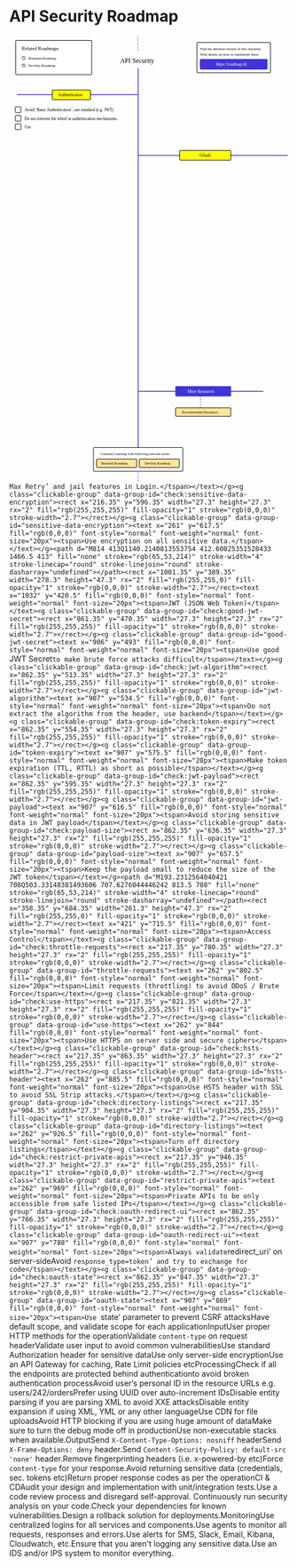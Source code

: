 # API Security Roadmap

<link href="style/main.css" rel="stylesheet">

<svg xmlns="http://www.w3.org/2000/svg" xmlns:xlink="http://www.w3.org/1999/xlink" viewBox="186 129 1361 2170" style="font-family: balsamiq"><path d="M814 2213Q814 2253.5454545454545 814 2294.090909090909" fill="none" stroke="rgb(153,0,255)" stroke-width="4" stroke-linecap="round" stroke-linejoin="round" stroke-dasharray="0.8 12"></path><path d="M1118 1855.5151515151515Q1118 1900.3596363636366 1118 1945.2041212121214" fill="none" stroke="rgb(65,53,214)" stroke-width="4" stroke-linecap="round" stroke-linejoin="round" stroke-dasharray="0.8 12"></path><path d="M816.439393939394 1855Q1119.6335397127643 1854.611787265335 1422.8787878787878 1855" fill="none" stroke="rgb(65,53,214)" stroke-width="4" stroke-linecap="round" stroke-linejoin="round" stroke-dasharray="undefined"></path><path d="M815.7313631694481 708Q1178.7094167082348 707.5568409497553 1541.5310311167375 708" fill="none" stroke="rgb(65,53,214)" stroke-width="4" stroke-linecap="round" stroke-linejoin="round" stroke-dasharray="undefined"></path><path d="M225 413Q518.9676319340394 412.64697788044015 813 413" fill="none" stroke="rgb(65,53,214)" stroke-width="4" stroke-linecap="round" stroke-linejoin="round" stroke-dasharray="undefined"></path><rect x="395.35" y="390.35" width="186.3" height="47.3" rx="2" fill="rgb(255,255,0)" fill-opacity="1" stroke="rgb(0,0,0)" stroke-width="2.7"></rect><g class="clickable-group" data-group-id="check:use-standard-authentication"><rect x="215.35" y="472.35" width="27.3" height="27.3" rx="2" fill="rgb(255,255,255)" fill-opacity="1" stroke="rgb(0,0,0)" stroke-width="2.7"></rect></g><g class="clickable-group" data-group-id="use-standard-authentication"><text x="260" y="494" fill="rgb(0,0,0)" font-style="normal" font-weight="normal" font-size="20px"><tspan>Avoid ‘Basic Authentication’, use standard (e.g. JWT)</tspan></text></g><text x="726" y="258" fill="rgb(0,0,0)" font-style="normal" font-weight="normal" font-size="32px"><tspan>API Security</tspan></text><rect x="1100.35" y="159.35" width="358.3" height="147.3" rx="2" fill="rgb(255,255,255)" fill-opacity="1" stroke="rgb(0,0,0)" stroke-width="2.7"></rect><text x="1115" y="195.5" fill="rgb(0,0,0)" font-style="normal" font-weight="normal" font-size="18px"><tspan>Find the detailed version of this checklist</tspan></text><text x="1115" y="224" fill="rgb(0,0,0)" font-style="normal" font-weight="normal" font-size="18px"><tspan>With details on how to implement these</tspan></text><g class="clickable-group" data-group-id="ext_link:roadmap.sh"><rect x="1116.35" y="241.35" width="326.3" height="48.3" rx="2" fill="rgb(65,53,214)" fill-opacity="1" stroke="rgb(65,53,214)" stroke-width="2.7"></rect><text x="1194" y="273.5" fill="rgb(255,255,255)" font-style="normal" font-weight="normal" font-size="20px"><tspan>https://roadmap.sh</tspan></text></g><rect x="217.35" y="149.35" width="370.3" height="166.3" rx="2" fill="rgb(255,255,255)" fill-opacity="1" stroke="rgb(0,0,0)" stroke-width="2.7"></rect><g class="clickable-group" data-group-id="ext_link:roadmap.sh/backend"><text x="279" y="241.5" fill="rgb(0,0,0)" font-style="normal" font-weight="normal" font-size="18px"><tspan>Backend Roadmap</tspan></text><g><circle cx="256" cy="235" r="10" fill="rgb(255,255,255)"></circle><circle cx="256" cy="235" r="10" fill="rgb(153,153,153)"></circle><path d="M250.5 235L254.5 239 261 232.5" fill="none" stroke="#fff" stroke-width="3.5" stroke-linecap="round" stroke-linejoin="round"></path></g></g><g class="clickable-group" data-group-id="ext_link:roadmap.sh/devops"><text x="279" y="277.5" fill="rgb(0,0,0)" font-style="normal" font-weight="normal" font-size="18px"><tspan>DevOps Roadmap</tspan></text><g><circle cx="256" cy="271" r="10" fill="rgb(255,255,255)"></circle><circle cx="256" cy="271" r="10" fill="rgb(153,153,153)"></circle><path d="M250.5 271L254.5 275 261 268.5" fill="none" stroke="#fff" stroke-width="3.5" stroke-linecap="round" stroke-linejoin="round"></path></g></g><text x="246" y="196.5" fill="rgb(0,0,0)" font-style="normal" font-weight="normal" font-size="24px"><tspan>Related Roadmaps</tspan></text><path d="M812 134Q812 172.08637521538878 812 210.17275043077757" fill="none" stroke="rgb(153,0,255)" stroke-width="4" stroke-linecap="round" stroke-linejoin="round" stroke-dasharray="0.8 12"></path><text x="424" y="421.5" fill="rgb(0,0,0)" font-style="normal" font-weight="normal" font-size="20px"><tspan>Authentication</tspan></text><path d="M814 286.5151515151515Q814 1250.833333333333 814 2215.151515151515" fill="none" stroke="rgb(65,53,214)" stroke-width="4" stroke-linecap="round" stroke-linejoin="round" stroke-dasharray="undefined"></path><rect x="1016.35" y="684.35" width="249.3" height="47.3" rx="2" fill="rgb(255,255,0)" fill-opacity="1" stroke="rgb(0,0,0)" stroke-width="2.7"></rect><text x="1113" y="715.5" fill="rgb(0,0,0)" font-style="normal" font-weight="normal" font-size="20px"><tspan>OAuth</tspan></text><rect x="996.35" y="1831.35" width="269.3" height="47.3" rx="2" fill="rgb(65,53,214)" fill-opacity="1" stroke="rgb(65,53,214)" stroke-width="2.7"></rect><text x="1055" y="1862.5" fill="rgb(255,255,255)" font-style="normal" font-weight="normal" font-size="20px"><tspan>More Resources</tspan></text><g class="clickable-group" data-group-id="recommended-resources"><rect x="996.35" y="1935.35" width="269.3" height="41.3" rx="2" fill="rgb(255,229,153)" fill-opacity="1" stroke="rgb(0,0,0)" stroke-width="2.7"></rect><text x="1028" y="1961.5" fill="rgb(0,0,0)" font-style="normal" font-weight="normal" font-size="17px"><tspan>Recommended Resources</tspan></text></g><rect x="596.35" y="2128.35" width="435.3" height="115.3" rx="2" fill="rgb(255,255,255)" fill-opacity="1" stroke="rgb(0,0,0)" stroke-width="2.7"></rect><text x="631" y="2164.5" fill="rgb(0,0,0)" font-style="normal" font-weight="normal" font-size="17px"><tspan>Continue Learning with following relevant tracks</tspan></text><g class="clickable-group" data-group-id="ext_link:roadmap.sh/devops"><rect x="819.35" y="2184.35" width="195.3" height="41.3" rx="2" fill="rgb(255,229,153)" fill-opacity="1" stroke="rgb(0,0,0)" stroke-width="2.7"></rect><text x="846" y="2211.5" fill="rgb(0,0,0)" font-style="normal" font-weight="normal" font-size="17px"><tspan>DevOps Roadmap</tspan></text></g><g class="clickable-group" data-group-id="ext_link:roadmap.sh/backend"><rect x="611.35" y="2184.35" width="195.3" height="41.3" rx="2" fill="rgb(255,229,153)" fill-opacity="1" stroke="rgb(0,0,0)" stroke-width="2.7"></rect><text x="634" y="2211.5" fill="rgb(0,0,0)" font-style="normal" font-weight="normal" font-size="17px"><tspan>Backend Roadmap</tspan></text></g><g class="clickable-group" data-group-id="check:authentication-mechanisms"><rect x="215.35" y="514.35" width="27.3" height="27.3" rx="2" fill="rgb(255,255,255)" fill-opacity="1" stroke="rgb(0,0,0)" stroke-width="2.7"></rect></g><g class="clickable-group" data-group-id="authentication-mechanisms"><text x="260" y="535.5" fill="rgb(0,0,0)" font-style="normal" font-weight="normal" font-size="20px"><tspan>Do not reinvent the wheel in authentication mechanisms.</tspan></text></g><g class="clickable-group" data-group-id="check:max-retry-jail"><rect x="215.35" y="555.35" width="27.3" height="27.3" rx="2" fill="rgb(255,255,255)" fill-opacity="1" stroke="rgb(0,0,0)" stroke-width="2.7"></rect></g><g class="clickable-group" data-group-id="max-retry-jail"><text x="260" y="577" fill="rgb(0,0,0)" font-style="normal" font-weight="normal" font-size="20px"><tspan> Use `Max Retry’ and jail features in Login.</tspan></text></g><g class="clickable-group" data-group-id="check:sensitive-data-encryption"><rect x="216.35" y="596.35" width="27.3" height="27.3" rx="2" fill="rgb(255,255,255)" fill-opacity="1" stroke="rgb(0,0,0)" stroke-width="2.7"></rect></g><g class="clickable-group" data-group-id="sensitive-data-encryption"><text x="261" y="617.5" fill="rgb(0,0,0)" font-style="normal" font-weight="normal" font-size="20px"><tspan>Use encryption on all sensitive data.</tspan></text></g><path d="M814 413Q1140.2140813553754 412.60825351528433 1466.5 413" fill="none" stroke="rgb(65,53,214)" stroke-width="4" stroke-linecap="round" stroke-linejoin="round" stroke-dasharray="undefined"></path><rect x="1001.35" y="389.35" width="278.3" height="47.3" rx="2" fill="rgb(255,255,0)" fill-opacity="1" stroke="rgb(0,0,0)" stroke-width="2.7"></rect><text x="1032" y="420.5" fill="rgb(0,0,0)" font-style="normal" font-weight="normal" font-size="20px"><tspan>JWT (JSON Web Token)</tspan></text><g class="clickable-group" data-group-id="check:good-jwt-secret"><rect x="861.35" y="470.35" width="27.3" height="27.3" rx="2" fill="rgb(255,255,255)" fill-opacity="1" stroke="rgb(0,0,0)" stroke-width="2.7"></rect></g><g class="clickable-group" data-group-id="good-jwt-secret"><text x="906" y="493" fill="rgb(0,0,0)" font-style="normal" font-weight="normal" font-size="20px"><tspan>Use good `JWT Secret` to make brute force attacks difficult</tspan></text></g><g class="clickable-group" data-group-id="check:jwt-algorithm"><rect x="862.35" y="513.35" width="27.3" height="27.3" rx="2" fill="rgb(255,255,255)" fill-opacity="1" stroke="rgb(0,0,0)" stroke-width="2.7"></rect></g><g class="clickable-group" data-group-id="jwt-algorithm"><text x="907" y="534.5" fill="rgb(0,0,0)" font-style="normal" font-weight="normal" font-size="20px"><tspan>Do not extract the algorithm from the header, use backend</tspan></text></g><g class="clickable-group" data-group-id="check:token-expiry"><rect x="862.35" y="554.35" width="27.3" height="27.3" rx="2" fill="rgb(255,255,255)" fill-opacity="1" stroke="rgb(0,0,0)" stroke-width="2.7"></rect></g><g class="clickable-group" data-group-id="token-expiry"><text x="907" y="575.5" fill="rgb(0,0,0)" font-style="normal" font-weight="normal" font-size="20px"><tspan>Make token expiration (TTL, RTTL) as short as possible</tspan></text></g><g class="clickable-group" data-group-id="check:jwt-payload"><rect x="862.35" y="595.35" width="27.3" height="27.3" rx="2" fill="rgb(255,255,255)" fill-opacity="1" stroke="rgb(0,0,0)" stroke-width="2.7"></rect></g><g class="clickable-group" data-group-id="jwt-payload"><text x="907" y="616.5" fill="rgb(0,0,0)" font-style="normal" font-weight="normal" font-size="20px"><tspan>Avoid storing sensitive data in JWT payload</tspan></text></g><g class="clickable-group" data-group-id="check:payload-size"><rect x="862.35" y="636.35" width="27.3" height="27.3" rx="2" fill="rgb(255,255,255)" fill-opacity="1" stroke="rgb(0,0,0)" stroke-width="2.7"></rect></g><g class="clickable-group" data-group-id="payload-size"><text x="907" y="657.5" fill="rgb(0,0,0)" font-style="normal" font-weight="normal" font-size="20px"><tspan>Keep the payload small to reduce the size of the JWT token</tspan></text></g><path d="M193.2312564040421 708Q503.33148381493606 707.6276044446242 813.5 708" fill="none" stroke="rgb(65,53,214)" stroke-width="4" stroke-linecap="round" stroke-linejoin="round" stroke-dasharray="undefined"></path><rect x="358.35" y="684.35" width="261.3" height="47.3" rx="2" fill="rgb(255,255,0)" fill-opacity="1" stroke="rgb(0,0,0)" stroke-width="2.7"></rect><text x="421" y="715.5" fill="rgb(0,0,0)" font-style="normal" font-weight="normal" font-size="20px"><tspan>Access Control</tspan></text><g class="clickable-group" data-group-id="check:throttle-requests"><rect x="217.35" y="780.35" width="27.3" height="27.3" rx="2" fill="rgb(255,255,255)" fill-opacity="1" stroke="rgb(0,0,0)" stroke-width="2.7"></rect></g><g class="clickable-group" data-group-id="throttle-requests"><text x="262" y="802.5" fill="rgb(0,0,0)" font-style="normal" font-weight="normal" font-size="20px"><tspan>Limit requests (throttling) to avoid DDoS / Brute Force</tspan></text></g><g class="clickable-group" data-group-id="check:use-https"><rect x="217.35" y="821.35" width="27.3" height="27.3" rx="2" fill="rgb(255,255,255)" fill-opacity="1" stroke="rgb(0,0,0)" stroke-width="2.7"></rect></g><g class="clickable-group" data-group-id="use-https"><text x="262" y="844" fill="rgb(0,0,0)" font-style="normal" font-weight="normal" font-size="20px"><tspan>Use HTTPS on server side and secure ciphers</tspan></text></g><g class="clickable-group" data-group-id="check:hsts-header"><rect x="217.35" y="863.35" width="27.3" height="27.3" rx="2" fill="rgb(255,255,255)" fill-opacity="1" stroke="rgb(0,0,0)" stroke-width="2.7"></rect></g><g class="clickable-group" data-group-id="hsts-header"><text x="262" y="885.5" fill="rgb(0,0,0)" font-style="normal" font-weight="normal" font-size="20px"><tspan>Use HSTS header with SSL to avoid SSL Strip attacks.</tspan></text></g><g class="clickable-group" data-group-id="check:directory-listings"><rect x="217.35" y="904.35" width="27.3" height="27.3" rx="2" fill="rgb(255,255,255)" fill-opacity="1" stroke="rgb(0,0,0)" stroke-width="2.7"></rect></g><g class="clickable-group" data-group-id="directory-listings"><text x="262" y="926.5" fill="rgb(0,0,0)" font-style="normal" font-weight="normal" font-size="20px"><tspan>Turn off directory listings</tspan></text></g><g class="clickable-group" data-group-id="check:restrict-private-apis"><rect x="217.35" y="946.35" width="27.3" height="27.3" rx="2" fill="rgb(255,255,255)" fill-opacity="1" stroke="rgb(0,0,0)" stroke-width="2.7"></rect></g><g class="clickable-group" data-group-id="restrict-private-apis"><text x="262" y="969" fill="rgb(0,0,0)" font-style="normal" font-weight="normal" font-size="20px"><tspan>Private APIs to be only accessible from safe listed IPs</tspan></text></g><g class="clickable-group" data-group-id="check:oauth-redirect-ui"><rect x="862.35" y="766.35" width="27.3" height="27.3" rx="2" fill="rgb(255,255,255)" fill-opacity="1" stroke="rgb(0,0,0)" stroke-width="2.7"></rect></g><g class="clickable-group" data-group-id="oauth-redirect-ui"><text x="907" y="788" fill="rgb(0,0,0)" font-style="normal" font-weight="normal" font-size="20px"><tspan>Always validate `redirect_uri’ on server-side</tspan></text></g><g class="clickable-group" data-group-id="check:response-type-token"><rect x="862.35" y="807.35" width="27.3" height="27.3" rx="2" fill="rgb(255,255,255)" fill-opacity="1" stroke="rgb(0,0,0)" stroke-width="2.7"></rect></g><g class="clickable-group" data-group-id="response-type-token"><text x="907" y="829" fill="rgb(0,0,0)" font-style="normal" font-weight="normal" font-size="20px"><tspan>Avoid `response_type=token’ and try to exchange for code</tspan></text></g><g class="clickable-group" data-group-id="check:oauth-state"><rect x="862.35" y="847.35" width="27.3" height="27.3" rx="2" fill="rgb(255,255,255)" fill-opacity="1" stroke="rgb(0,0,0)" stroke-width="2.7"></rect></g><g class="clickable-group" data-group-id="oauth-state"><text x="907" y="869" fill="rgb(0,0,0)" font-style="normal" font-weight="normal" font-size="20px"><tspan>Use `state’ parameter to prevent CSRF attacks</tspan></text></g><g class="clickable-group" data-group-id="check:oauth-validate-scope"><rect x="862.35" y="887.35" width="27.3" height="27.3" rx="2" fill="rgb(255,255,255)" fill-opacity="1" stroke="rgb(0,0,0)" stroke-width="2.7"></rect></g><g class="clickable-group" data-group-id="oauth-validate-scope"><text x="907" y="908.5" fill="rgb(0,0,0)" font-style="normal" font-weight="normal" font-size="20px"><tspan>Have default scope, and validate scope for each application</tspan></text></g><path d="M193.2312564040421 1046Q503.33148381493606 1045.6276044446242 813.5 1046" fill="none" stroke="rgb(65,53,214)" stroke-width="4" stroke-linecap="round" stroke-linejoin="round" stroke-dasharray="undefined"></path><rect x="358.35" y="1022.35" width="261.3" height="47.3" rx="2" fill="rgb(255,255,0)" fill-opacity="1" stroke="rgb(0,0,0)" stroke-width="2.7"></rect><text x="465" y="1053.5" fill="rgb(0,0,0)" font-style="normal" font-weight="normal" font-size="20px"><tspan>Input</tspan></text><g class="clickable-group" data-group-id="check:proper-http-methods"><rect x="215.35" y="1104.35" width="27.3" height="27.3" rx="2" fill="rgb(255,255,255)" fill-opacity="1" stroke="rgb(0,0,0)" stroke-width="2.7"></rect></g><g class="clickable-group" data-group-id="proper-http-methods"><text x="261" y="1127" fill="rgb(0,0,0)" font-style="normal" font-weight="normal" font-size="20px"><tspan>User proper HTTP methods for the operation</tspan></text></g><g class="clickable-group" data-group-id="check:validate-content-type"><rect x="215.35" y="1147.35" width="27.3" height="27.3" rx="2" fill="rgb(255,255,255)" fill-opacity="1" stroke="rgb(0,0,0)" stroke-width="2.7"></rect></g><g class="clickable-group" data-group-id="validate-content-type"><text x="261" y="1170" fill="rgb(0,0,0)" font-style="normal" font-weight="normal" font-size="20px"><tspan>Validate `content-type` on request header</tspan></text></g><g class="clickable-group" data-group-id="check:validate-user-input"><rect x="216.35" y="1187.35" width="27.3" height="27.3" rx="2" fill="rgb(255,255,255)" fill-opacity="1" stroke="rgb(0,0,0)" stroke-width="2.7"></rect></g><g class="clickable-group" data-group-id="validate-user-input"><text x="261" y="1209.5" fill="rgb(0,0,0)" font-style="normal" font-weight="normal" font-size="20px"><tspan>Validate user input to avoid common vulnerabilities</tspan></text></g><g class="clickable-group" data-group-id="check:authorization-header"><rect x="216.35" y="1225.35" width="27.3" height="27.3" rx="2" fill="rgb(255,255,255)" fill-opacity="1" stroke="rgb(0,0,0)" stroke-width="2.7"></rect></g><g class="clickable-group" data-group-id="authorization-header"><text x="261" y="1247.5" fill="rgb(0,0,0)" font-style="normal" font-weight="normal" font-size="20px"><tspan>Use standard Authorization header for sensitive data</tspan></text></g><g class="clickable-group" data-group-id="check:only-server-side-encryption"><rect x="217.35" y="1264.35" width="27.3" height="27.3" rx="2" fill="rgb(255,255,255)" fill-opacity="1" stroke="rgb(0,0,0)" stroke-width="2.7"></rect></g><g class="clickable-group" data-group-id="only-server-side-encryption"><text x="261" y="1286.5" fill="rgb(0,0,0)" font-style="normal" font-weight="normal" font-size="20px"><tspan>Use only server-side encryption</tspan></text></g><g class="clickable-group" data-group-id="check:api-gateway"><rect x="217.35" y="1306.35" width="27.3" height="27.3" rx="2" fill="rgb(255,255,255)" fill-opacity="1" stroke="rgb(0,0,0)" stroke-width="2.7"></rect></g><g class="clickable-group" data-group-id="api-gateway"><text x="261" y="1329" fill="rgb(0,0,0)" font-style="normal" font-weight="normal" font-size="20px"><tspan>Use an API Gateway for caching, Rate Limit policies etc</tspan></text></g><path d="M815.7313631694481 978Q1178.7094167082348 977.5568409497553 1541.5310311167375 978" fill="none" stroke="rgb(65,53,214)" stroke-width="4" stroke-linecap="round" stroke-linejoin="round" stroke-dasharray="undefined"></path><rect x="1016.35" y="954.35" width="249.3" height="47.3" rx="2" fill="rgb(255,255,0)" fill-opacity="1" stroke="rgb(0,0,0)" stroke-width="2.7"></rect><text x="1090" y="986" fill="rgb(0,0,0)" font-style="normal" font-weight="normal" font-size="20px"><tspan>Processing</tspan></text><g class="clickable-group" data-group-id="check:endpoint-authentication"><rect x="862.35" y="1036.35" width="27.3" height="27.3" rx="2" fill="rgb(255,255,255)" fill-opacity="1" stroke="rgb(0,0,0)" stroke-width="2.7"></rect></g><g class="clickable-group" data-group-id="endpoint-authentication"><text x="907" y="1057.5" fill="rgb(0,0,0)" font-style="normal" font-weight="normal" font-size="20px"><tspan>Check if all the endpoints are protected behind authentication</tspan></text><text x="907" y="1090.5" fill="rgb(0,0,0)" font-style="normal" font-weight="normal" font-size="20px"><tspan>to avoid broken authentication process</tspan></text></g><g class="clickable-group" data-group-id="check:avoid-personal-id-urls"><rect x="862.35" y="1106.35" width="27.3" height="27.3" rx="2" fill="rgb(255,255,255)" fill-opacity="1" stroke="rgb(0,0,0)" stroke-width="2.7"></rect></g><g class="clickable-group" data-group-id="avoid-personal-id-urls"><text x="907" y="1130" fill="rgb(0,0,0)" font-style="normal" font-weight="normal" font-size="20px"><tspan>Avoid user’s personal ID in the resource URLs e.g. </tspan><tspan fill="#2b78e4">users/242/orders</tspan><tspan></tspan></text></g><g class="clickable-group" data-group-id="check:prefer-uuid"><rect x="862.35" y="1150.35" width="27.3" height="27.3" rx="2" fill="rgb(255,255,255)" fill-opacity="1" stroke="rgb(0,0,0)" stroke-width="2.7"></rect></g><g class="clickable-group" data-group-id="prefer-uuid"><text x="907" y="1174" fill="rgb(0,0,0)" font-style="normal" font-weight="normal" font-size="20px"><tspan>Prefer using UUID over auto-increment IDs</tspan></text></g><g class="clickable-group" data-group-id="check:disable-entity-parsing-xml"><rect x="862.35" y="1192.35" width="27.3" height="27.3" rx="2" fill="rgb(255,255,255)" fill-opacity="1" stroke="rgb(0,0,0)" stroke-width="2.7"></rect></g><g class="clickable-group" data-group-id="disable-entity-parsing-xml"><text x="907" y="1215.5" fill="rgb(0,0,0)" font-style="normal" font-weight="normal" font-size="20px"><tspan>Disable entity parsing if you are parsing XML to avoid XXE attacks</tspan></text></g><g class="clickable-group" data-group-id="check:disable-entity-expansion"><rect x="862.35" y="1234.35" width="27.3" height="27.3" rx="2" fill="rgb(255,255,255)" fill-opacity="1" stroke="rgb(0,0,0)" stroke-width="2.7"></rect></g><g class="clickable-group" data-group-id="disable-entity-expansion"><text x="907" y="1255.5" fill="rgb(0,0,0)" font-style="normal" font-weight="normal" font-size="20px"><tspan>Disable entity expansion if using XML, YML or any other language</tspan></text></g><g class="clickable-group" data-group-id="check:cdn-for-file-uploads"><rect x="862.35" y="1276.35" width="27.3" height="27.3" rx="2" fill="rgb(255,255,255)" fill-opacity="1" stroke="rgb(0,0,0)" stroke-width="2.7"></rect></g><g class="clickable-group" data-group-id="cdn-for-file-uploads"><text x="907" y="1297.5" fill="rgb(0,0,0)" font-style="normal" font-weight="normal" font-size="20px"><tspan>Use CDN for file uploads</tspan></text></g><g class="clickable-group" data-group-id="check:avoid-http-blocking"><rect x="862.35" y="1317.35" width="27.3" height="27.3" rx="2" fill="rgb(255,255,255)" fill-opacity="1" stroke="rgb(0,0,0)" stroke-width="2.7"></rect></g><g class="clickable-group" data-group-id="avoid-http-blocking"><text x="907" y="1339" fill="rgb(0,0,0)" font-style="normal" font-weight="normal" font-size="20px"><tspan>Avoid HTTP blocking if you are using huge amount of data</tspan></text></g><g class="clickable-group" data-group-id="check:debug-mode-off"><rect x="862.35" y="1359.35" width="27.3" height="27.3" rx="2" fill="rgb(255,255,255)" fill-opacity="1" stroke="rgb(0,0,0)" stroke-width="2.7"></rect></g><g class="clickable-group" data-group-id="debug-mode-off"><text x="907" y="1380.5" fill="rgb(0,0,0)" font-style="normal" font-weight="normal" font-size="20px"><tspan>Make sure to turn the debug mode off in production</tspan></text></g><g class="clickable-group" data-group-id="check:non-executable-stacks"><rect x="862.35" y="1401.35" width="27.3" height="27.3" rx="2" fill="rgb(255,255,255)" fill-opacity="1" stroke="rgb(0,0,0)" stroke-width="2.7"></rect></g><g class="clickable-group" data-group-id="non-executable-stacks"><text x="907" y="1422.5" fill="rgb(0,0,0)" font-style="normal" font-weight="normal" font-size="20px"><tspan>Use non-executable stacks when available.</tspan></text></g><path d="M193.2312564040421 1410Q503.33148381493606 1409.6276044446242 813.5 1410" fill="none" stroke="rgb(65,53,214)" stroke-width="4" stroke-linecap="round" stroke-linejoin="round" stroke-dasharray="undefined"></path><rect x="358.35" y="1386.35" width="261.3" height="47.3" rx="2" fill="rgb(255,255,0)" fill-opacity="1" stroke="rgb(0,0,0)" stroke-width="2.7"></rect><text x="458" y="1417.5" fill="rgb(0,0,0)" font-style="normal" font-weight="normal" font-size="20px"><tspan>Output</tspan></text><g class="clickable-group" data-group-id="check:no-sniff-header"><rect x="197.35" y="1468.35" width="27.3" height="27.3" rx="2" fill="rgb(255,255,255)" fill-opacity="1" stroke="rgb(0,0,0)" stroke-width="2.7"></rect></g><g class="clickable-group" data-group-id="no-sniff-header"><text x="243" y="1491" fill="rgb(0,0,0)" font-style="normal" font-weight="normal" font-size="20px"><tspan>Send `X-Content-Type-Options: nosniff` header</tspan></text></g><g class="clickable-group" data-group-id="check:x-frame-options-deny"><rect x="197.35" y="1509.35" width="27.3" height="27.3" rx="2" fill="rgb(255,255,255)" fill-opacity="1" stroke="rgb(0,0,0)" stroke-width="2.7"></rect></g><g class="clickable-group" data-group-id="x-frame-options-deny"><text x="243" y="1532" fill="rgb(0,0,0)" font-style="normal" font-weight="normal" font-size="20px"><tspan>Send `X-Frame-Options: deny` header.</tspan></text></g><g class="clickable-group" data-group-id="check:csp-header"><rect x="197.35" y="1550.35" width="27.3" height="27.3" rx="2" fill="rgb(255,255,255)" fill-opacity="1" stroke="rgb(0,0,0)" stroke-width="2.7"></rect></g><g class="clickable-group" data-group-id="csp-header"><text x="243" y="1573" fill="rgb(0,0,0)" font-style="normal" font-weight="normal" font-size="20px"><tspan>Send `Content-Security-Policy: default-src 'none'` header.</tspan></text></g><g class="clickable-group" data-group-id="check:remove-fingerprint-header"><rect x="197.35" y="1591.35" width="27.3" height="27.3" rx="2" fill="rgb(255,255,255)" fill-opacity="1" stroke="rgb(0,0,0)" stroke-width="2.7"></rect></g><g class="clickable-group" data-group-id="remove-fingerprint-header"><text x="243" y="1613.5" fill="rgb(0,0,0)" font-style="normal" font-weight="normal" font-size="20px"><tspan>Remove fingerprinting headers (i.e. x-powered-by etc)</tspan></text></g><g class="clickable-group" data-group-id="check:force-content-type"><rect x="197.35" y="1632.35" width="27.3" height="27.3" rx="2" fill="rgb(255,255,255)" fill-opacity="1" stroke="rgb(0,0,0)" stroke-width="2.7"></rect></g><g class="clickable-group" data-group-id="force-content-type"><text x="243" y="1655" fill="rgb(0,0,0)" font-style="normal" font-weight="normal" font-size="20px"><tspan>Force `content-type` for your response.</tspan></text></g><g class="clickable-group" data-group-id="check:avoid-sensitive-data"><rect x="197.35" y="1673.35" width="27.3" height="27.3" rx="2" fill="rgb(255,255,255)" fill-opacity="1" stroke="rgb(0,0,0)" stroke-width="2.7"></rect></g><g class="clickable-group" data-group-id="avoid-sensitive-data"><text x="243" y="1695.5" fill="rgb(0,0,0)" font-style="normal" font-weight="normal" font-size="20px"><tspan>Avoid returning sensitive data (credentials, sec. tokens etc)</tspan></text></g><g class="clickable-group" data-group-id="check:proper-response-code"><rect x="197.35" y="1716.35" width="27.3" height="27.3" rx="2" fill="rgb(255,255,255)" fill-opacity="1" stroke="rgb(0,0,0)" stroke-width="2.7"></rect></g><g class="clickable-group" data-group-id="proper-response-code"><text x="243" y="1738.5" fill="rgb(0,0,0)" font-style="normal" font-weight="normal" font-size="20px"><tspan>Return proper response codes as per the operation</tspan></text></g><path d="M815.7313631694481 1503Q1178.7094167082348 1502.5568409497553 1541.5310311167375 1503" fill="none" stroke="rgb(65,53,214)" stroke-width="4" stroke-linecap="round" stroke-linejoin="round" stroke-dasharray="undefined"></path><rect x="1016.35" y="1479.35" width="249.3" height="47.3" rx="2" fill="rgb(255,255,0)" fill-opacity="1" stroke="rgb(0,0,0)" stroke-width="2.7"></rect><text x="1104" y="1510.5" fill="rgb(0,0,0)" font-style="normal" font-weight="normal" font-size="20px"><tspan>CI &amp; CD</tspan></text><g class="clickable-group" data-group-id="check:unit-integration-tests"><rect x="862.35" y="1563.35" width="27.3" height="27.3" rx="2" fill="rgb(255,255,255)" fill-opacity="1" stroke="rgb(0,0,0)" stroke-width="2.7"></rect></g><g class="clickable-group" data-group-id="unit-integration-tests"><text x="907" y="1584.5" fill="rgb(0,0,0)" font-style="normal" font-weight="normal" font-size="20px"><tspan>Audit your design and implementation with unit/integration tests.</tspan></text></g><g class="clickable-group" data-group-id="check:code-review-process"><rect x="862.35" y="1602.35" width="27.3" height="27.3" rx="2" fill="rgb(255,255,255)" fill-opacity="1" stroke="rgb(0,0,0)" stroke-width="2.7"></rect></g><g class="clickable-group" data-group-id="code-review-process"><text x="907" y="1623.5" fill="rgb(0,0,0)" font-style="normal" font-weight="normal" font-size="20px"><tspan>Use a code review process and disregard self-approval.</tspan></text></g><g class="clickable-group" data-group-id="check:run-security-analysis"><rect x="862.35" y="1642.35" width="27.3" height="27.3" rx="2" fill="rgb(255,255,255)" fill-opacity="1" stroke="rgb(0,0,0)" stroke-width="2.7"></rect></g><g class="clickable-group" data-group-id="run-security-analysis"><text x="907" y="1664.5" fill="rgb(0,0,0)" font-style="normal" font-weight="normal" font-size="20px"><tspan> Continuously run security analysis on your code.</tspan></text></g><g class="clickable-group" data-group-id="check:check-dependencies"><rect x="862.35" y="1683.35" width="27.3" height="27.3" rx="2" fill="rgb(255,255,255)" fill-opacity="1" stroke="rgb(0,0,0)" stroke-width="2.7"></rect></g><g class="clickable-group" data-group-id="check-dependencies"><text x="907" y="1705.5" fill="rgb(0,0,0)" font-style="normal" font-weight="normal" font-size="20px"><tspan>Check your dependencies for known vulnerabilities.</tspan></text></g><g class="clickable-group" data-group-id="check:rollback-deployments"><rect x="862.35" y="1725.35" width="27.3" height="27.3" rx="2" fill="rgb(255,255,255)" fill-opacity="1" stroke="rgb(0,0,0)" stroke-width="2.7"></rect></g><g class="clickable-group" data-group-id="rollback-deployments"><text x="907" y="1747.5" fill="rgb(0,0,0)" font-style="normal" font-weight="normal" font-size="20px"><tspan>Design a rollback solution for deployments.</tspan></text></g><path d="M191.2312564040421 1814Q501.33148381493606 1813.6276044446242 811.5 1814" fill="none" stroke="rgb(65,53,214)" stroke-width="4" stroke-linecap="round" stroke-linejoin="round" stroke-dasharray="undefined"></path><rect x="356.35" y="1790.35" width="261.3" height="47.3" rx="2" fill="rgb(255,255,0)" fill-opacity="1" stroke="rgb(0,0,0)" stroke-width="2.7"></rect><text x="438" y="1821.5" fill="rgb(0,0,0)" font-style="normal" font-weight="normal" font-size="20px"><tspan>Monitoring</tspan></text><g class="clickable-group" data-group-id="check:centralized-logins"><rect x="195.35" y="1872.35" width="27.3" height="27.3" rx="2" fill="rgb(255,255,255)" fill-opacity="1" stroke="rgb(0,0,0)" stroke-width="2.7"></rect></g><g class="clickable-group" data-group-id="centralized-logins"><text x="241" y="1894.5" fill="rgb(0,0,0)" font-style="normal" font-weight="normal" font-size="20px"><tspan>Use centralized logins for all services and components.</tspan></text></g><g class="clickable-group" data-group-id="check:monitor-everything"><rect x="195.35" y="1913.35" width="27.3" height="27.3" rx="2" fill="rgb(255,255,255)" fill-opacity="1" stroke="rgb(0,0,0)" stroke-width="2.7"></rect></g><g class="clickable-group" data-group-id="monitor-everything"><text x="241" y="1935.5" fill="rgb(0,0,0)" font-style="normal" font-weight="normal" font-size="20px"><tspan>Use agents to monitor all requests, responses and errors.</tspan></text></g><g class="clickable-group" data-group-id="check:set-alerts"><rect x="195.35" y="1954.35" width="27.3" height="27.3" rx="2" fill="rgb(255,255,255)" fill-opacity="1" stroke="rgb(0,0,0)" stroke-width="2.7"></rect></g><g class="clickable-group" data-group-id="set-alerts"><text x="241" y="1976.5" fill="rgb(0,0,0)" font-style="normal" font-weight="normal" font-size="20px"><tspan>Use alerts for SMS, Slack, Email, Kibana, Cloudwatch, etc.</tspan></text></g><g class="clickable-group" data-group-id="check:avoid-logging-sensitive-data"><rect x="195.35" y="1995.35" width="27.3" height="27.3" rx="2" fill="rgb(255,255,255)" fill-opacity="1" stroke="rgb(0,0,0)" stroke-width="2.7"></rect></g><g class="clickable-group" data-group-id="avoid-logging-sensitive-data"><text x="241" y="2017.5" fill="rgb(0,0,0)" font-style="normal" font-weight="normal" font-size="20px"><tspan>Ensure that you aren't logging any sensitive data.</tspan></text></g><g class="clickable-group" data-group-id="check:use-ids-ips-system"><rect x="195.35" y="2036.35" width="27.3" height="27.3" rx="2" fill="rgb(255,255,255)" fill-opacity="1" stroke="rgb(0,0,0)" stroke-width="2.7"></rect></g><g class="clickable-group" data-group-id="use-ids-ips-system"><text x="241" y="2059" fill="rgb(0,0,0)" font-style="normal" font-weight="normal" font-size="20px"><tspan>Use an IDS and/or IPS system to monitor everything.</tspan></text></g></svg>